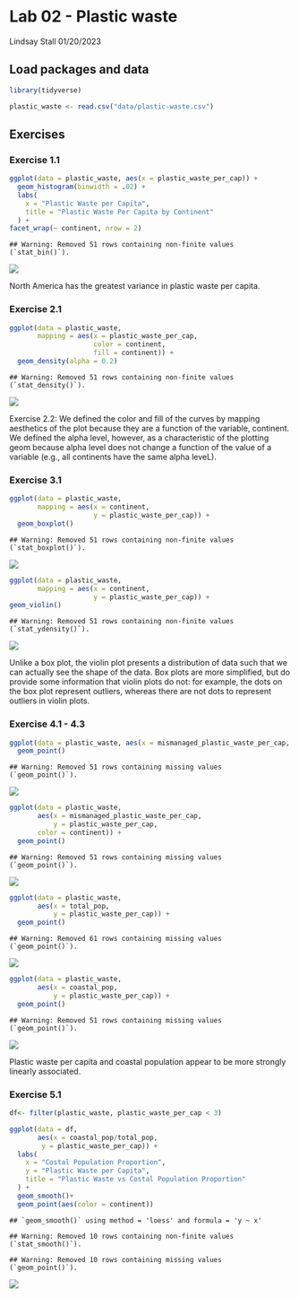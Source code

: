 Lab 02 - Plastic waste
================
Lindsay Stall
01/20/2023

## Load packages and data

``` r
library(tidyverse) 
```

``` r
plastic_waste <- read.csv("data/plastic-waste.csv")
```

## Exercises

### Exercise 1.1

``` r
ggplot(data = plastic_waste, aes(x = plastic_waste_per_cap)) +
  geom_histogram(binwidth = .02) +
  labs(
    x = "Plastic Waste per Capita",
    title = "Plastic Waste Per Capita by Continent"
  ) +
facet_wrap(~ continent, nrow = 2) 
```

    ## Warning: Removed 51 rows containing non-finite values (`stat_bin()`).

![](lab-02_files/figure-gfm/histogram-1.png)<!-- -->

North America has the greatest variance in plastic waste per capita.

### Exercise 2.1

``` r
ggplot(data = plastic_waste, 
       mapping = aes(x = plastic_waste_per_cap, 
                     color = continent, 
                     fill = continent)) +
  geom_density(alpha = 0.2)
```

    ## Warning: Removed 51 rows containing non-finite values (`stat_density()`).

![](lab-02_files/figure-gfm/plastic-waste-density-1.png)<!-- -->

Exercise 2.2: We defined the color and fill of the curves by mapping
aesthetics of the plot because they are a function of the variable,
continent. We defined the alpha level, however, as a characteristic of
the plotting geom because alpha level does not change a function of the
value of a variable (e.g., all continents have the same alpha leveL).

### Exercise 3.1

``` r
ggplot(data = plastic_waste, 
       mapping = aes(x = continent, 
                     y = plastic_waste_per_cap)) +
  geom_boxplot()
```

    ## Warning: Removed 51 rows containing non-finite values (`stat_boxplot()`).

![](lab-02_files/figure-gfm/box-1.png)<!-- -->

``` r
ggplot(data = plastic_waste, 
       mapping = aes(x = continent, 
                     y = plastic_waste_per_cap)) +
geom_violin()
```

    ## Warning: Removed 51 rows containing non-finite values (`stat_ydensity()`).

![](lab-02_files/figure-gfm/violin-1.png)<!-- -->

Unlike a box plot, the violin plot presents a distribution of data such
that we can actually see the shape of the data. Box plots are more
simplified, but do provide some information that violin plots do not:
for example, the dots on the box plot represent outliers, whereas there
are not dots to represent outliers in violin plots.

### Exercise 4.1 - 4.3

``` r
ggplot(data = plastic_waste, aes(x = mismanaged_plastic_waste_per_cap, y = plastic_waste_per_cap)) +
  geom_point()
```

    ## Warning: Removed 51 rows containing missing values (`geom_point()`).

![](lab-02_files/figure-gfm/Exercise%204.1-1.png)<!-- -->

``` r
ggplot(data = plastic_waste, 
       aes(x = mismanaged_plastic_waste_per_cap, 
           y = plastic_waste_per_cap,
       color = continent)) +
  geom_point()
```

    ## Warning: Removed 51 rows containing missing values (`geom_point()`).

![](lab-02_files/figure-gfm/Exercise%204.2-1.png)<!-- -->

``` r
ggplot(data = plastic_waste, 
       aes(x = total_pop, 
           y = plastic_waste_per_cap)) +
  geom_point()
```

    ## Warning: Removed 61 rows containing missing values (`geom_point()`).

![](lab-02_files/figure-gfm/Exercise%204.3-1.png)<!-- -->

``` r
ggplot(data = plastic_waste, 
       aes(x = coastal_pop, 
           y = plastic_waste_per_cap)) +
  geom_point()
```

    ## Warning: Removed 51 rows containing missing values (`geom_point()`).

![](lab-02_files/figure-gfm/Exercise%204.3%20pt%202-1.png)<!-- -->

Plastic waste per capita and coastal population appear to be more
strongly linearly associated.

### Exercise 5.1

``` r
df<- filter(plastic_waste, plastic_waste_per_cap < 3)
```

``` r
ggplot(data = df, 
       aes(x = coastal_pop/total_pop, 
        y = plastic_waste_per_cap)) +
  labs(
    x = "Costal Population Proportion",
    y = "Plastic Waste per Capita",
    title = "Plastic Waste vs Costal Population Proportion"
  ) +
  geom_smooth()+
  geom_point(aes(color = continent))
```

    ## `geom_smooth()` using method = 'loess' and formula = 'y ~ x'

    ## Warning: Removed 10 rows containing non-finite values (`stat_smooth()`).

    ## Warning: Removed 10 rows containing missing values (`geom_point()`).

![](lab-02_files/figure-gfm/recreate-viz-1.png)<!-- -->
